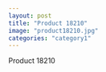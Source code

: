 ```yaml
---
layout: post
title: "Product 18210"
image: "product18210.jpg"
categories: "category1"
---
```

Product 18210
